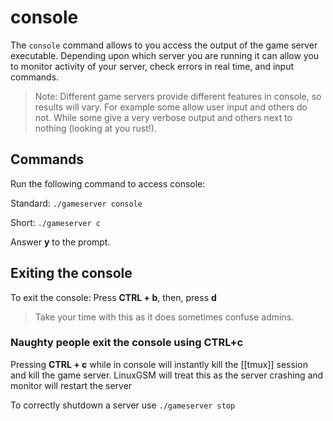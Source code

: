 # console

The `console` command allows to you access the output of the game server executable. Depending upon which server you are running it can allow you to monitor activity of your server, check errors in real time, and input commands.

> Note: Different game servers provide different features in console, so results will vary. For example some allow user input and others do not. While some give a very verbose output and others next to nothing \(looking at you rust!\).

## Commands

Run the following command to access console:

Standard: `./gameserver console`

Short: `./gameserver c`

Answer **y** to the prompt.

## Exiting the console

To exit the console: Press **CTRL + b**, then, press **d**

> Take your time with this as it does sometimes confuse admins.

### Naughty people exit the console using CTRL+c

Pressing **CTRL + c** while in console will instantly kill the \[\[tmux\]\] session and kill the game server. LinuxGSM will treat this as the server crashing and monitor will restart the server

To correctly shutdown a server use `./gameserver stop`

